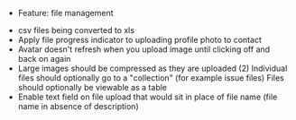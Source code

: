 * Feature: file management
- csv files being converted to xls
- Apply file progress indicator to uploading profile photo to contact
- Avatar doesn't refresh when you upload image until clicking off and back on again
- Large images should be compressed as they are uploaded (2)
Individual files should optionally go to a "collection" (for example issue files)
Files should optionally be viewable as a table
- Enable text field on file upload that would sit in place of file name (file name in absence of description)
